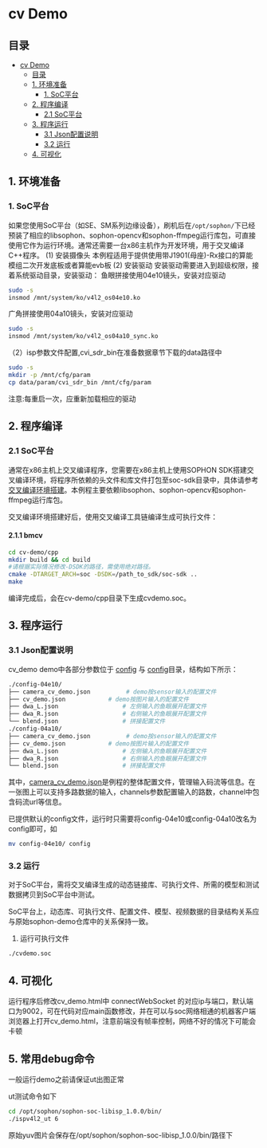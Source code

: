 # cv Demo

## 目录
- [cv Demo](#cv_demo)
  - [目录](#目录)
  - [1. 环境准备](#1-环境准备)
    - [1. SoC平台](#1-soc平台)
  - [2. 程序编译](#2-程序编译)
    - [2.1 SoC平台](#21-soc平台)
  - [3. 程序运行](#3-程序运行)
    - [3.1 Json配置说明](#31-json配置说明)
    - [3.2 运行](#32-运行)
  - [4. 可视化](#4-可视化)





## 1. 环境准备

### 1. SoC平台

如果您使用SoC平台（如SE、SM系列边缘设备），刷机后在`/opt/sophon/`下已经预装了相应的libsophon、sophon-opencv和sophon-ffmpeg运行库包，可直接使用它作为运行环境。通常还需要一台x86主机作为开发环境，用于交叉编译C++程序。
(1) 安装摄像头
本例程适用于提供使用带J1901(母座)-Rx接口的算能模组二次开发底板或者算能evb板
(2) 安装驱动
安装驱动需要进入到超级权限，接着系统驱动目录，安装驱动：
鱼眼拼接使用04e10镜头，安装对应驱动
```bash
sudo -s
insmod /mnt/system/ko/v4l2_os04e10.ko
```

广角拼接使用04a10镜头，安装对应驱动
```bash
sudo -s
insmod /mnt/system/ko/v4l2_os04a10_sync.ko
```
（2）isp参数文件配置,cvi_sdr_bin在准备数据章节下载的data路径中

```bash
sudo -s
mkdir -p /mnt/cfg/param
cp data/param/cvi_sdr_bin /mnt/cfg/param
```

注意:每重启一次，应重新加载相应的驱动
## 2. 程序编译

### 2.1 SoC平台
通常在x86主机上交叉编译程序，您需要在x86主机上使用SOPHON SDK搭建交叉编译环境，将程序所依赖的头文件和库文件打包至soc-sdk目录中，具体请参考[交叉编译环境搭建](../../../docs/Environment_Install_Guide.md#41-交叉编译环境搭建)。本例程主要依赖libsophon、sophon-opencv和sophon-ffmpeg运行库包。

交叉编译环境搭建好后，使用交叉编译工具链编译生成可执行文件：
#### 2.1.1 bmcv
```bash
cd cv-demo/cpp
mkdir build && cd build
#请根据实际情况修改-DSDK的路径，需使用绝对路径。
cmake -DTARGET_ARCH=soc -DSDK=/path_to_sdk/soc-sdk ..  
make
```
编译完成后，会在cv-demo/cpp目录下生成cvdemo.soc。

## 3. 程序运行

### 3.1 Json配置说明

cv_demo demo中各部分参数位于 [config](./config-04e10/) 与 [config](./config-04a10/)目录，结构如下所示：

```bash
./config-04e10/
├── camera_cv_demo.json          # demo按sensor输入的配置文件
├── cv_demo.json            # demo按图片输入的配置文件
├── dwa_L.json                  # 左侧输入的鱼眼展开配置文件
├── dwa_R.json                  # 右侧输入的鱼眼展开配置文件
└── blend.json                  # 拼接配置文件
./config-04a10/
├── camera_cv_demo.json          # demo按sensor输入的配置文件
├── cv_demo.json            # demo按图片输入的配置文件
├── dwa_L.json                  # 左侧输入的鱼眼展开配置文件
├── dwa_R.json                  # 右侧输入的鱼眼展开配置文件
└── blend.json                  # 拼接配置文件
```

其中，[camera_cv_demo.json](./config-04e10/camera_cv_demo.json)是例程的整体配置文件，管理输入码流等信息。在一张图上可以支持多路数据的输入，channels参数配置输入的路数，channel中包含码流url等信息。

已提供默认的config文件，运行时只需要将config-04e10或config-04a10改名为config即可，如
```bash
mv config-04e10/ config
```
### 3.2 运行

对于SoC平台，需将交叉编译生成的动态链接库、可执行文件、所需的模型和测试数据拷贝到SoC平台中测试。

SoC平台上，动态库、可执行文件、配置文件、模型、视频数据的目录结构关系应与原始sophon-demo仓库中的关系保持一致。


1. 运行可执行文件
```bash
./cvdemo.soc
```


## 4. 可视化
运行程序后修改cv_demo.html中 connectWebSocket 的对应ip与端口，默认端口为9002，可在代码对应main函数修改，并在可以与soc网络相通的机器客户端浏览器上打开cv_demo.html，注意前端没有帧率控制，网络不好的情况下可能会卡顿


## 5. 常用debug命令
一般运行demo之前请保证ut出图正常

ut测试命令如下
```bash
cd /opt/sophon/sophon-soc-libisp_1.0.0/bin/
./ispv4l2_ut 6
```
原始yuv图片会保存在/opt/sophon/sophon-soc-libisp_1.0.0/bin/路径下